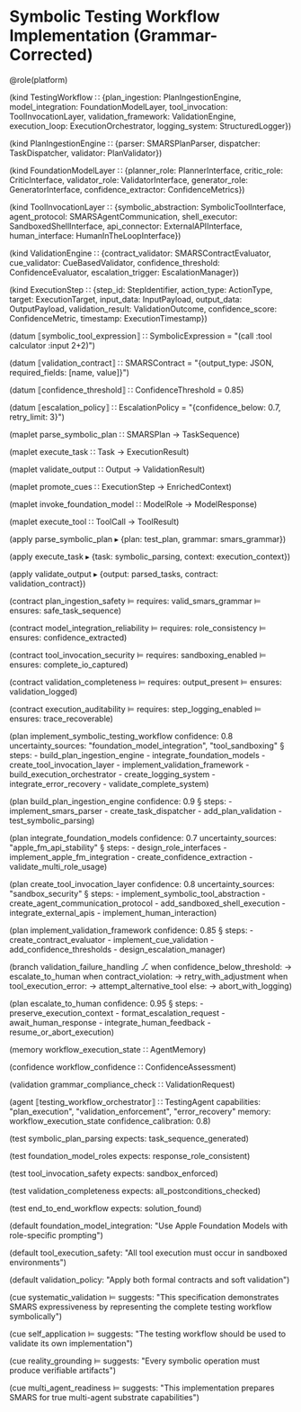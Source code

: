 # Symbolic Testing Workflow Implementation (Grammar-Corrected)

@role(platform)

(kind TestingWorkflow ∷ {plan_ingestion: PlanIngestionEngine, model_integration: FoundationModelLayer, tool_invocation: ToolInvocationLayer, validation_framework: ValidationEngine, execution_loop: ExecutionOrchestrator, logging_system: StructuredLogger})

(kind PlanIngestionEngine ∷ {parser: SMARSPlanParser, dispatcher: TaskDispatcher, validator: PlanValidator})

(kind FoundationModelLayer ∷ {planner_role: PlannerInterface, critic_role: CriticInterface, validator_role: ValidatorInterface, generator_role: GeneratorInterface, confidence_extractor: ConfidenceMetrics})

(kind ToolInvocationLayer ∷ {symbolic_abstraction: SymbolicToolInterface, agent_protocol: SMARSAgentCommunication, shell_executor: SandboxedShellInterface, api_connector: ExternalAPIInterface, human_interface: HumanInTheLoopInterface})

(kind ValidationEngine ∷ {contract_validator: SMARSContractEvaluator, cue_validator: CueBasedValidator, confidence_threshold: ConfidenceEvaluator, escalation_trigger: EscalationManager})

(kind ExecutionStep ∷ {step_id: StepIdentifier, action_type: ActionType, target: ExecutionTarget, input_data: InputPayload, output_data: OutputPayload, validation_result: ValidationOutcome, confidence_score: ConfidenceMetric, timestamp: ExecutionTimestamp})

(datum ⟦symbolic_tool_expression⟧ ∷ SymbolicExpression = "(call :tool calculator :input 2+2)")

(datum ⟦validation_contract⟧ ∷ SMARSContract = "{output_type: JSON, required_fields: [name, value]}")

(datum ⟦confidence_threshold⟧ ∷ ConfidenceThreshold = 0.85)

(datum ⟦escalation_policy⟧ ∷ EscalationPolicy = "{confidence_below: 0.7, retry_limit: 3}")

(maplet parse_symbolic_plan ∷ SMARSPlan → TaskSequence)

(maplet execute_task ∷ Task → ExecutionResult)

(maplet validate_output ∷ Output → ValidationResult)

(maplet promote_cues ∷ ExecutionStep → EnrichedContext)

(maplet invoke_foundation_model ∷ ModelRole → ModelResponse)

(maplet execute_tool ∷ ToolCall → ToolResult)

(apply parse_symbolic_plan ▸ {plan: test_plan, grammar: smars_grammar})

(apply execute_task ▸ {task: symbolic_parsing, context: execution_context})

(apply validate_output ▸ {output: parsed_tasks, contract: validation_contract})

(contract plan_ingestion_safety
  ⊨ requires: valid_smars_grammar
  ⊨ ensures: safe_task_sequence)

(contract model_integration_reliability
  ⊨ requires: role_consistency
  ⊨ ensures: confidence_extracted)

(contract tool_invocation_security
  ⊨ requires: sandboxing_enabled
  ⊨ ensures: complete_io_captured)

(contract validation_completeness
  ⊨ requires: output_present
  ⊨ ensures: validation_logged)

(contract execution_auditability
  ⊨ requires: step_logging_enabled
  ⊨ ensures: trace_recoverable)

(plan implement_symbolic_testing_workflow
  confidence: 0.8
  uncertainty_sources: "foundation_model_integration", "tool_sandboxing"
  § steps:
    - build_plan_ingestion_engine
    - integrate_foundation_models
    - create_tool_invocation_layer
    - implement_validation_framework
    - build_execution_orchestrator
    - create_logging_system
    - integrate_error_recovery
    - validate_complete_system)

(plan build_plan_ingestion_engine
  confidence: 0.9
  § steps:
    - implement_smars_parser
    - create_task_dispatcher
    - add_plan_validation
    - test_symbolic_parsing)

(plan integrate_foundation_models
  confidence: 0.7
  uncertainty_sources: "apple_fm_api_stability"
  § steps:
    - design_role_interfaces
    - implement_apple_fm_integration
    - create_confidence_extraction
    - validate_multi_role_usage)

(plan create_tool_invocation_layer
  confidence: 0.8
  uncertainty_sources: "sandbox_security"
  § steps:
    - implement_symbolic_tool_abstraction
    - create_agent_communication_protocol
    - add_sandboxed_shell_execution
    - integrate_external_apis
    - implement_human_interaction)

(plan implement_validation_framework
  confidence: 0.85
  § steps:
    - create_contract_evaluator
    - implement_cue_validation
    - add_confidence_thresholds
    - design_escalation_manager)

(branch validation_failure_handling
  ⎇ when confidence_below_threshold:
      → escalate_to_human
    when contract_violation:
      → retry_with_adjustment
    when tool_execution_error:
      → attempt_alternative_tool
    else:
      → abort_with_logging)

(plan escalate_to_human
  confidence: 0.95
  § steps:
    - preserve_execution_context
    - format_escalation_request
    - await_human_response
    - integrate_human_feedback
    - resume_or_abort_execution)

(memory workflow_execution_state ∷ AgentMemory)

(confidence workflow_confidence ∷ ConfidenceAssessment)

(validation grammar_compliance_check ∷ ValidationRequest)

(agent ⟦testing_workflow_orchestrator⟧ ∷ TestingAgent
  capabilities: "plan_execution", "validation_enforcement", "error_recovery"
  memory: workflow_execution_state
  confidence_calibration: 0.8)

(test symbolic_plan_parsing
  expects: task_sequence_generated)

(test foundation_model_roles
  expects: response_role_consistent)

(test tool_invocation_safety
  expects: sandbox_enforced)

(test validation_completeness
  expects: all_postconditions_checked)

(test end_to_end_workflow
  expects: solution_found)

(default foundation_model_integration: "Use Apple Foundation Models with role-specific prompting")

(default tool_execution_safety: "All tool execution must occur in sandboxed environments")

(default validation_policy: "Apply both formal contracts and soft validation")

(cue systematic_validation ⊨ suggests: "This specification demonstrates SMARS expressiveness by representing the complete testing workflow symbolically")

(cue self_application ⊨ suggests: "The testing workflow should be used to validate its own implementation")

(cue reality_grounding ⊨ suggests: "Every symbolic operation must produce verifiable artifacts")

(cue multi_agent_readiness ⊨ suggests: "This implementation prepares SMARS for true multi-agent substrate capabilities")